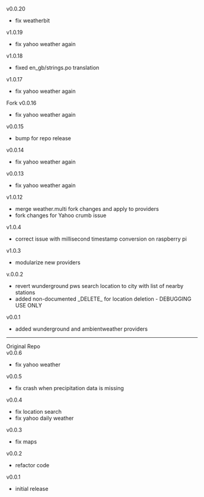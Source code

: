 v0.0.20
- fix weatherbit

v1.0.19
- fix yahoo weather again

v1.0.18
- fixed en_gb/strings.po translation

v1.0.17
- fix yahoo weather again

Fork
v0.0.16
- fix yahoo weather again

v0.0.15
- bump for repo release

v0.0.14
- fix yahoo weather again

v0.0.13
- fix yahoo weather again

v1.0.12
- merge weather.multi fork changes and apply to providers
- fork changes for Yahoo crumb issue

v1.0.4
- correct issue with millisecond timestamp conversion on raspberry pi  

v1.0.3
- modularize new providers

v.0.0.2
- revert wunderground pws search location to city with list of nearby stations
- added non-documented \_DELETE\_ for location deletion - DEBUGGING USE ONLY 

v0.0.1
- added wunderground and ambientweather providers
_________________________
Original Repo  
v0.0.6
- fix yahoo weather

v0.0.5
- fix crash when precipitation data is missing

v0.0.4
- fix location search
- fix yahoo daily weather

v0.0.3
- fix maps

v0.0.2
- refactor code

v0.0.1
- initial release
